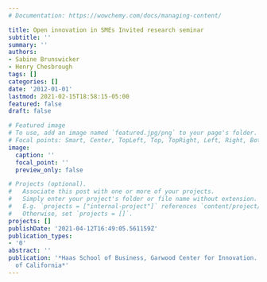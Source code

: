 ```yaml
---
# Documentation: https://wowchemy.com/docs/managing-content/

title: Open innovation in SMEs Invited research seminar
subtitle: ''
summary: ''
authors:
- Sabine Brunswicker
- Henry Chesbrough
tags: []
categories: []
date: '2012-01-01'
lastmod: 2021-02-15T18:58:15-05:00
featured: false
draft: false

# Featured image
# To use, add an image named `featured.jpg/png` to your page's folder.
# Focal points: Smart, Center, TopLeft, Top, TopRight, Left, Right, BottomLeft, Bottom, BottomRight.
image:
  caption: ''
  focal_point: ''
  preview_only: false

# Projects (optional).
#   Associate this post with one or more of your projects.
#   Simply enter your project's folder or file name without extension.
#   E.g. `projects = ["internal-project"]` references `content/project/deep-learning/index.md`.
#   Otherwise, set `projects = []`.
projects: []
publishDate: '2021-04-12T16:49:05.561159Z'
publication_types:
- '0'
abstract: ''
publication: '*Haas School of Business, Garwood Center for Innovation. University
  of California*'
---
```

